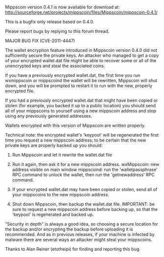 Mippscoin version 0.4.1 is now available for download at:
http://sourceforge.net/projects/mippscoin/files/Mippscoin/mippscoin-0.4.1/

This is a bugfix only release based on 0.4.0.

Please report bugs by replying to this forum thread.

MAJOR BUG FIX  (CVE-2011-4447)

The wallet encryption feature introduced in Mippscoin version 0.4.0 did not sufficiently secure the private keys. An attacker who
managed to get a copy of your encrypted wallet.dat file might be able to recover some or all of the unencrypted keys and steal the
associated coins.

If you have a previously encrypted wallet.dat, the first time you run wxmippscoin or mippscoind the wallet will be rewritten, Mippscoin will
shut down, and you will be prompted to restart it to run with the new, properly encrypted file.

If you had a previously encrypted wallet.dat that might have been copied or stolen (for example, you backed it up to a public
location) you should send all of your mippscoins to yourself using a new mippscoin address and stop using any previously generated addresses.

Wallets encrypted with this version of Mippscoin are written properly.

Technical note: the encrypted wallet's 'keypool' will be regenerated the first time you request a new mippscoin address; to be certain that the
new private keys are properly backed up you should:

1. Run Mippscoin and let it rewrite the wallet.dat file

2. Run it again, then ask it for a new mippscoin address.
wxMippscoin: new address visible on main window
mippscoind: run the 'walletpassphrase' RPC command to unlock the wallet,  then run the 'getnewaddress' RPC command.

3. If your encrypted wallet.dat may have been copied or stolen, send all of your mippscoins to the new mippscoin address.

4. Shut down Mippscoin, then backup the wallet.dat file.
IMPORTANT: be sure to request a new mippscoin address before backing up, so that the 'keypool' is regenerated and backed up.

"Security in depth" is always a good idea, so choosing a secure location for the backup and/or encrypting the backup before uploading it is recommended. And as in previous releases, if your machine is infected by malware there are several ways an attacker might steal your mippscoins.

Thanks to Alan Reiner (etotheipi) for finding and reporting this bug.
